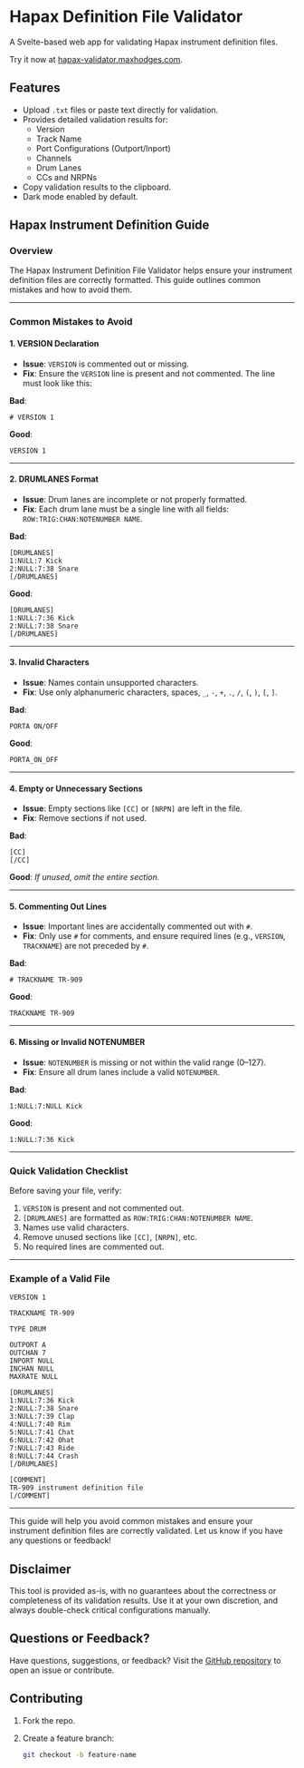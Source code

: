 # Hapax Definition File Validator

A Svelte-based web app for validating Hapax instrument definition files.

Try it now at [hapax-validator.maxhodges.com](https://hapax-validator.maxhodges.com).

## Features

- Upload `.txt` files or paste text directly for validation.
- Provides detailed validation results for:
  - Version
  - Track Name
  - Port Configurations (Outport/Inport)
  - Channels
  - Drum Lanes
  - CCs and NRPNs
- Copy validation results to the clipboard.
- Dark mode enabled by default.

## Hapax Instrument Definition Guide

### Overview

The Hapax Instrument Definition File Validator helps ensure your instrument definition files are correctly formatted. This guide outlines common mistakes and how to avoid them.

---

### Common Mistakes to Avoid

#### 1. VERSION Declaration

- **Issue**: `VERSION` is commented out or missing.
- **Fix**: Ensure the `VERSION` line is present and not commented. The line must look like this:

**Bad**:

```plaintext
# VERSION 1
```

**Good**:

```plaintext
VERSION 1
```

---

#### 2. DRUMLANES Format

- **Issue**: Drum lanes are incomplete or not properly formatted.
- **Fix**: Each drum lane must be a single line with all fields: `ROW:TRIG:CHAN:NOTENUMBER NAME`.

**Bad**:

```plaintext
[DRUMLANES]
1:NULL:7 Kick
2:NULL:7:38 Snare
[/DRUMLANES]
```

**Good**:

```plaintext
[DRUMLANES]
1:NULL:7:36 Kick
2:NULL:7:38 Snare
[/DRUMLANES]
```

---

#### 3. Invalid Characters

- **Issue**: Names contain unsupported characters.
- **Fix**: Use only alphanumeric characters, spaces, `_`, `-`, `+`, `.`, `/`, `(`, `)`, `[`, `]`.

**Bad**:

```plaintext
PORTA ON/OFF
```

**Good**:

```plaintext
PORTA_ON_OFF
```

---

#### 4. Empty or Unnecessary Sections

- **Issue**: Empty sections like `[CC]` or `[NRPN]` are left in the file.
- **Fix**: Remove sections if not used.

**Bad**:

```plaintext
[CC]
[/CC]
```

**Good**:
_If unused, omit the entire section._

---

#### 5. Commenting Out Lines

- **Issue**: Important lines are accidentally commented out with `#`.
- **Fix**: Only use `#` for comments, and ensure required lines (e.g., `VERSION`, `TRACKNAME`) are not preceded by `#`.

**Bad**:

```plaintext
# TRACKNAME TR-909
```

**Good**:

```plaintext
TRACKNAME TR-909
```

---

#### 6. Missing or Invalid NOTENUMBER

- **Issue**: `NOTENUMBER` is missing or not within the valid range (0–127).
- **Fix**: Ensure all drum lanes include a valid `NOTENUMBER`.

**Bad**:

```plaintext
1:NULL:7:NULL Kick
```

**Good**:

```plaintext
1:NULL:7:36 Kick
```

---

### Quick Validation Checklist

Before saving your file, verify:

1. `VERSION` is present and not commented out.
2. `[DRUMLANES]` are formatted as `ROW:TRIG:CHAN:NOTENUMBER NAME`.
3. Names use valid characters.
4. Remove unused sections like `[CC]`, `[NRPN]`, etc.
5. No required lines are commented out.

---

### Example of a Valid File

```plaintext
VERSION 1

TRACKNAME TR-909

TYPE DRUM

OUTPORT A
OUTCHAN 7
INPORT NULL
INCHAN NULL
MAXRATE NULL

[DRUMLANES]
1:NULL:7:36 Kick
2:NULL:7:38 Snare
3:NULL:7:39 Clap
4:NULL:7:40 Rim
5:NULL:7:41 Chat
6:NULL:7:42 Ohat
7:NULL:7:43 Ride
8:NULL:7:44 Crash
[/DRUMLANES]

[COMMENT]
TR-909 instrument definition file
[/COMMENT]
```

---

This guide will help you avoid common mistakes and ensure your instrument definition files are correctly validated. Let us know if you have any questions or feedback!

## Disclaimer

This tool is provided as-is, with no guarantees about the correctness or completeness of its validation results. Use it at your own discretion, and always double-check critical configurations manually.

## Questions or Feedback?

Have questions, suggestions, or feedback? Visit the [GitHub repository](https://github.com/Maxhodges/hapax-inst-def-validator) to open an issue or contribute.

## Contributing

1. Fork the repo.
2. Create a feature branch:

   ```bash
   git checkout -b feature-name
   ```
